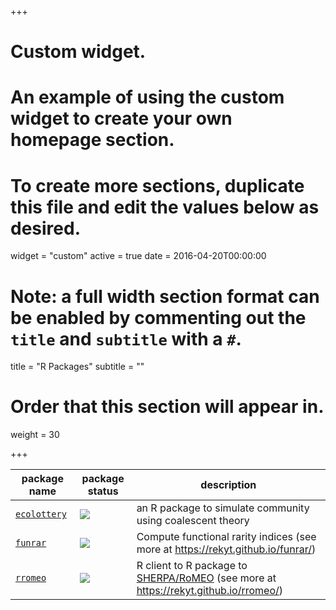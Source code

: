+++
# Custom widget.
# An example of using the custom widget to create your own homepage section.
# To create more sections, duplicate this file and edit the values below as desired.
widget = "custom"
active = true
date = 2016-04-20T00:00:00

# Note: a full width section format can be enabled by commenting out the `title` and `subtitle` with a `#`.
title = "R Packages"
subtitle = ""

# Order that this section will appear in.
weight = 30

+++

package name | package status | description
------------ | -------------- | -----------
[`ecolottery`](https://github.com/frmunoz/ecolottery) | [![](http://www.r-pkg.org/badges/version/ecolottery)](https://cran.r-project.org/package=ecolottery) | an R package to simulate community using coalescent theory
[`funrar`](https://github.com/Rekyt/funrar)     | [![](http://www.r-pkg.org/badges/version/funrar)](https://cran.r-project.org/package=funrar) | Compute functional rarity indices (see more at https://rekyt.github.io/funrar/)
[`rromeo`](https://github.com/Rekyt/rromeo)     | ![](http://www.r-pkg.org/badges/version/rromeo)  | R client to R package to [SHERPA/RoMEO](http://www.sherpa.ac.uk/romeo/index.php) (see more at https://rekyt.github.io/rromeo/)
